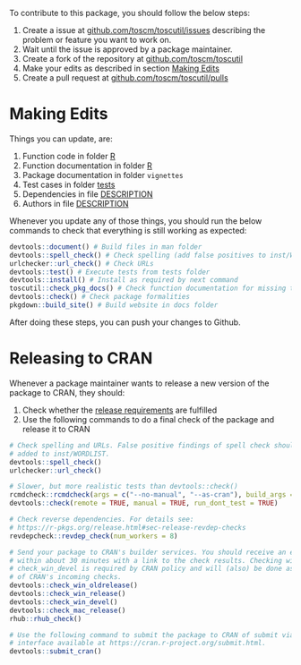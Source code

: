 To contribute to this package, you should follow the below steps:

1.  Create a issue at [github.com/toscm/toscutil/issues](https://github.com/toscm/toscutil/issues) describing the problem or feature you want to work on.
2.  Wait until the issue is approved by a package maintainer.
3.  Create a fork of the repository at [github.com/toscm/toscutil](https://github.com/toscm/toscutil)
4.  Make your edits as described in section [Making Edits](#making-edits)
5.  Create a pull request at [github.com/toscm/toscutil/pulls](https://github.com/toscm/toscutil/pulls)

# Making Edits

Things you can update, are:

1.  Function code in folder [R](R)
2.  Function documentation in folder [R](R)
3.  Package documentation in folder `vignettes`
4.  Test cases in folder [tests](tests)
5.  Dependencies in file [DESCRIPTION](DESCRIPTION)
6.  Authors in file [DESCRIPTION](DESCRIPTION)

Whenever you update any of those things, you should run the below commands to check that everything is still working as expected:

```R
devtools::document() # Build files in man folder
devtools::spell_check() # Check spelling (add false positives to inst/WORDLIST)
urlchecker::url_check() # Check URLs
devtools::test() # Execute tests from tests folder
devtools::install() # Install as required by next command
toscutil::check_pkg_docs() # Check function documentation for missing tags
devtools::check() # Check package formalities
pkgdown::build_site() # Build website in docs folder
```

After doing these steps, you can push your changes to Github.

# Releasing to CRAN

Whenever a package maintainer wants to release a new version of the package to CRAN, they should:

1.  Check whether the [release requirements](https://r-pkgs.org/release.html#sec-release-initial) are fulfilled
2.  Use the following commands to do a final check of the package and release it to CRAN

```R
# Check spelling and URLs. False positive findings of spell check should be
# added to inst/WORDLIST.
devtools::spell_check()
urlchecker::url_check()

# Slower, but more realistic tests than devtools::check()
rcmdcheck::rcmdcheck(args = c("--no-manual", "--as-cran"), build_args = ("--no-manual"), error_on = ("warning"), check_dir = "../toscutil-RCMDcheck")
devtools::check(remote = TRUE, manual = TRUE, run_dont_test = TRUE)

# Check reverse dependencies. For details see:
# https://r-pkgs.org/release.html#sec-release-revdep-checks
revdepcheck::revdep_check(num_workers = 8)

# Send your package to CRAN's builder services. You should receive an e-mail
# within about 30 minutes with a link to the check results. Checking with
# check_win_devel is required by CRAN policy and will (also) be done as part
# of CRAN's incoming checks.
devtools::check_win_oldrelease()
devtools::check_win_release()
devtools::check_win_devel()
devtools::check_mac_release()
rhub::rhub_check()

# Use the following command to submit the package to CRAN of submit via the web
# interface available at https://cran.r-project.org/submit.html.
devtools::submit_cran()
```
